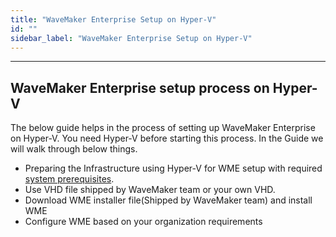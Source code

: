 ```yaml
---
title: "WaveMaker Enterprise Setup on Hyper-V"
id: ""
sidebar_label: "WaveMaker Enterprise Setup on Hyper-V"
---
```

---

## WaveMaker Enterprise setup process on Hyper-V

The below guide helps in the process of setting up WaveMaker Enterprise on Hyper-V.
You need Hyper-V before starting this process.
In the Guide we will walk through below things.

- Preparing the Infrastructure using Hyper-V for WME setup with required [system prerequisites](/learn/on-premise/prerequisites).
- Use VHD file shipped by WaveMaker team or your own VHD.
- Download WME installer file(Shipped by WaveMaker team) and install WME
- Configure WME based on your organization requirements
